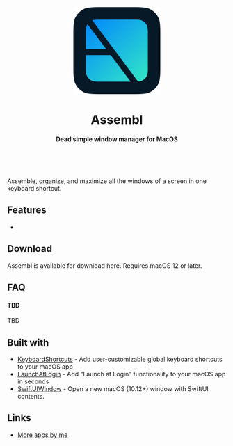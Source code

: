 <div align="center">
	<a href="https://assembl.app">
		<img src="Assets/app_icon.png" width="200" height="200">
	</a>
	<h1>Assembl</h1>
	<p>
		<b>Dead simple window manager for MacOS</b>
	</p>
	<br>
	<br>
	<br>
</div>

Assemble, organize, and maximize all the windows of a screen in one keyboard shortcut.

## Features

- 

## Download

Assembl is available for download here. Requires macOS 12 or later.

## FAQ

#### TBD

TBD

## Built with

- [KeyboardShortcuts](https://github.com/sindresorhus/KeyboardShortcuts) - Add user-customizable global keyboard shortcuts to your macOS app
- [LaunchAtLogin](https://github.com/sindresorhus/LaunchAtLogin) - Add “Launch at Login” functionality to your macOS app in seconds
- [SwiftUIWindow](https://github.com/mortenjust/SwiftUIWindow) - Open a new macOS (10.12+) window with SwiftUI contents.

## Links

- [More apps by me](https://rossmoody.com)
